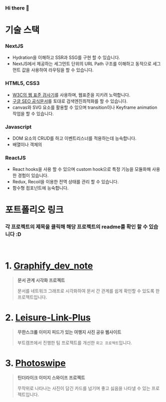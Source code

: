 ### Hi there 👋

# 기술 스택
### NextJS 
- Hydration을 이해하고 SSR과 SSG를 구현 할 수 있습니다.
- NextJS에서 제공하는 세그먼트 단위의 URL Path 구조를 이해하고 동적으로 세그먼트 값을 사용하여 라우팅을 할 수 있습니다.

### HTML5, CSS3
- [W3C의 웹 표준 검사기](https://validator.w3.org/)를 사용하며, 웹표준을 지키려 노력합니다.
- [구글 SEO 공식문서](https://developers.google.com/search/docs/fundamentals/seo-starter-guide?hl=ko)를 토대로 검색엔진최적화를 할 수 있습니다.
- canvas와 SVG 요소를 활용할 수 있으며 transition이나 Keyframe animation 작업을 할 수 있습니다.
  
### Javascript
- DOM 요소의 CRUD를 하고 이벤트리스너를 적용하는데 능숙합니다.
- 배열이나 객체의 

### ReactJS
- React hooks을 사용 할 수 있으며 custom hook으로 특정 기능을 모듈화해 사용한 경험이 있습니다.
- Redux, Recoil을 이용한 전역 상태를 관리 할 수 있습니다.
- 함수형 컴포넌트에 능숙합니다.


# 포트폴리오 링크
### 각 프로젝트의 **제목**을 클릭해 해당 프로젝트의 **readme**를 확인 할 수 있습니다 :D

<br/>

# 1. [Graphify_dev_note](https://github.com/toa-web-dev/Graphify_dev_note)

> **문서 관계 시각화 프로젝트**
>
> 문서를 네트워크 그래프로 시각화하여 문서 간 관계를 쉽게 확인할 수 있도록 한 프로젝트입니다.
    
# 2. [Leisure-Link-Plus](https://github.com/toa-web-dev/Leisure-Link-Plus)

> **무한스크롤 이미지 피드가 있는 여행지 사진 공유 웹사이트**
>
> 부트캠프에서 진행한 팀 프로젝트를 개선한 `회고 프로젝트`입니다.
  
# 3. [Photoswipe](https://github.com/toa-web-dev/Photoswipe)

> **틴더라이크 이미지 스와이프 프로젝트** 
>
> 무작위로 나타나는 사진이 담긴 카드를 넘기며 좋고 싫음을 나타낼 수 있는 프로젝트입니다.

<!--
**toa-web-dev/toa-web-dev** is a ✨ _special_ ✨ repository because its `README.md` (this file) appears on your GitHub profile.

Here are some ideas to get you started:

- 🔭 I’m currently working on ...
- 🌱 I’m currently learning ...
- 👯 I’m looking to collaborate on ...
- 🤔 I’m looking for help with ...
- 💬 Ask me about ...
- 📫 How to reach me: ...
- 😄 Pronouns: ...
- ⚡ Fun fact: ...
-->
